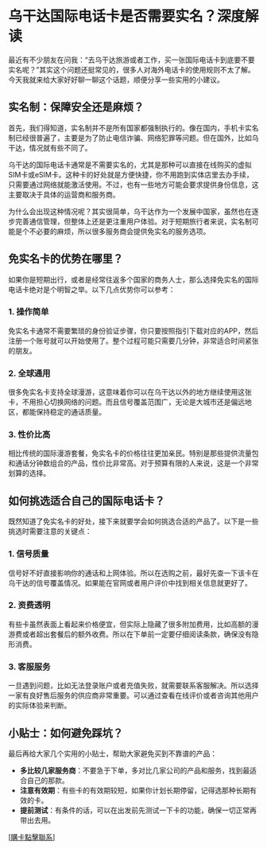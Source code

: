 # 乌干达国际电话卡是否需要实名？深度解读

最近有不少朋友在问我：“去乌干达旅游或者工作，买一张国际电话卡到底要不要实名呢？”其实这个问题还挺常见的，很多人对海外电话卡的使用规则不太了解。今天我就来给大家好好聊一聊这个话题，顺便分享一些实用的小建议。

## 实名制：保障安全还是麻烦？

首先，我们得知道，实名制并不是所有国家都强制执行的。像在国内，手机卡实名制已经很普遍了，主要是为了防止电信诈骗、网络犯罪等问题。但在国外，比如乌干达，情况就有些不同了。

乌干达的国际电话卡通常是不需要实名的，尤其是那种可以直接在线购买的虚拟SIM卡或eSIM卡。这种卡的好处就是方便快捷，你不用跑到实体店里去办手续，只需要通过网络就能激活使用。不过，也有一些地方可能会要求提供身份信息，这主要取决于具体的运营商和服务商。

为什么会出现这种情况呢？其实很简单，乌干达作为一个发展中国家，虽然也在逐步完善通信管理，但整体上还是更注重用户体验。对于短期旅行者来说，实名制可能是个不必要的麻烦，所以很多服务商会提供免实名的服务选项。

## 免实名卡的优势在哪里？

如果你是短期出行，或者是经常往返多个国家的商务人士，那么选择免实名的国际电话卡绝对是个明智之举。以下几点优势你可以参考：

### 1. **操作简单**
免实名卡通常不需要繁琐的身份验证步骤，你只要按照指引下载对应的APP，然后注册一个账号就可以开始使用了。整个过程可能只需要几分钟，非常适合时间紧张的朋友。

### 2. **全球通用**
很多免实名卡支持全球漫游，这意味着你可以在乌干达以外的地方继续使用这张卡，不用担心切换网络的问题。而且信号覆盖范围广，无论是大城市还是偏远地区，都能保持稳定的通话质量。

### 3. **性价比高**
相比传统的国际漫游套餐，免实名卡的价格往往更加亲民。特别是那些提供流量包和通话分钟数组合的产品，性价比非常高。对于预算有限的人来说，这是一个非常划算的选择。

## 如何挑选适合自己的国际电话卡？

既然知道了免实名卡的好处，接下来就要学会如何挑选合适的产品了。以下是一些挑选时需要注意的关键点：

### 1. **信号质量**
信号好不好直接影响你的通话和上网体验。所以在选购之前，最好先查一下该卡在乌干达的信号覆盖情况。如果能在官网或者用户评价中找到相关信息就更好了。

### 2. **资费透明**
有些卡虽然表面上看起来价格便宜，但实际上隐藏了很多附加费用，比如高额的漫游费或者超出套餐后的额外收费。所以在下单前一定要仔细阅读条款，确保没有隐形消费。

### 3. **客服服务**
一旦遇到问题，比如无法登录账户或者充值失败，就需要联系客服解决。所以选择一家有良好售后服务的供应商非常重要。可以通过查看在线评价或者咨询其他用户的实际体验来判断。

## 小贴士：如何避免踩坑？

最后再给大家几个实用的小贴士，帮助大家避免买到不靠谱的产品：

- **多比较几家服务商**：不要急于下单，多对比几家公司的产品和服务，找到最适合自己的那款。
- **注意有效期**：有些卡的有效期较短，如果你计划长期停留，记得选那种长期有效的卡。
- **提前测试**：有条件的话，可以在出发前先测试一下卡的功能，确保一切正常再带出去用。

[[購卡點擊聯系](https://t.me/s/esim1088)]